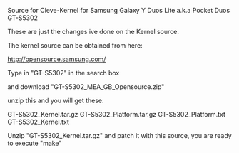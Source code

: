 Source for Cleve-Kernel for Samsung Galaxy Y Duos Lite a.k.a Pocket Duos GT-S5302

These are just the changes ive done on the Kernel source.

The kernel source can be obtained from here:

http://opensource.samsung.com/

Type in "GT-S5302" in the search box

and download "GT-S5302_MEA_GB_Opensource.zip"

unzip this and you will get these:

GT-S5302_Kernel.tar.gz GT-S5302_Platform.tar.gz GT-S5302_Platform.txt GT-S5302_Kernel.txt

Unzip "GT-S5302_Kernel.tar.gz" and patch it with this source, you are ready to execute "make"